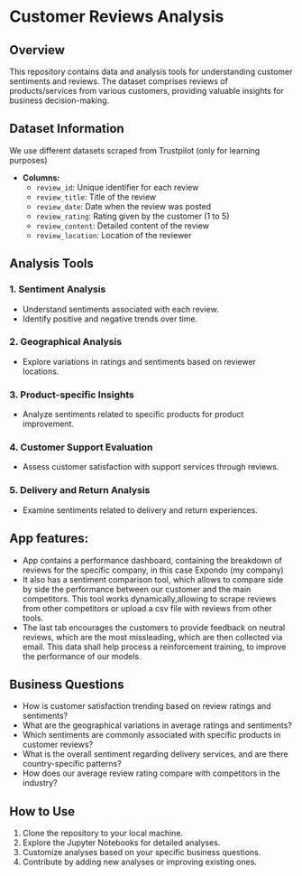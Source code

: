 # Customer Reviews Analysis

## Overview

This repository contains data and analysis tools for understanding customer sentiments and reviews. The dataset comprises reviews of products/services from various customers, providing valuable insights for business decision-making.

## Dataset Information

We use different datasets scraped from Trustpilot (only for learning purposes)

- **Columns:**
  - `review_id`: Unique identifier for each review
  - `review_title`: Title of the review
  - `review_date`: Date when the review was posted
  - `review_rating`: Rating given by the customer (1 to 5)
  - `review_content`: Detailed content of the review
  - `review_location`: Location of the reviewer

## Analysis Tools

### 1. Sentiment Analysis
- Understand sentiments associated with each review.
- Identify positive and negative trends over time.

### 2. Geographical Analysis
- Explore variations in ratings and sentiments based on reviewer locations.

### 3. Product-specific Insights
- Analyze sentiments related to specific products for product improvement.

### 4. Customer Support Evaluation
- Assess customer satisfaction with support services through reviews.

### 5. Delivery and Return Analysis
- Examine sentiments related to delivery and return experiences.

## App features:

- App contains a performance dashboard, containing the breakdown of reviews for the specific company, in this case Expondo (my company)
- It also has a sentiment comparison tool, which allows to compare side by side the performance between our customer and the main competitors. This tool works dynamically,allowing to scrape reviews from other competitors or upload a csv file with reviews from other tools.
- The last tab encourages the customers to provide feedback on neutral reviews, which are the most missleading, which are then collected via email. This data shall help process a reinforcement training, to improve the performance of our models.

## Business Questions

- How is customer satisfaction trending based on review ratings and sentiments?
- What are the geographical variations in average ratings and sentiments?
- Which sentiments are commonly associated with specific products in customer reviews?
- What is the overall sentiment regarding delivery services, and are there country-specific patterns?
- How does our average review rating compare with competitors in the industry?


## How to Use

1. Clone the repository to your local machine.
2. Explore the Jupyter Notebooks for detailed analyses.
3. Customize analyses based on your specific business questions.
4. Contribute by adding new analyses or improving existing ones.

